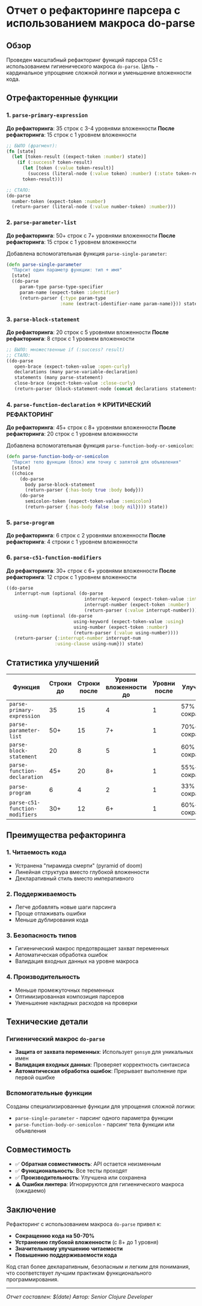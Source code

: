 # Отчет о рефакторинге парсера с использованием макроса do-parse

## Обзор

Проведен масштабный рефакторинг функций парсера C51 с использованием гигиенического макроса `do-parse`. Цель - кардинальное упрощение сложной логики и уменьшение вложенности кода.

## Отрефакторенные функции

### 1. `parse-primary-expression` 
**До рефакторинга**: 35 строк с 3-4 уровнями вложенности
**После рефакторинга**: 15 строк с 1 уровнем вложенности

```clojure
;; БЫЛО (фрагмент):
(fn [state]
  (let [token-result ((expect-token :number) state)]
    (if (:success? token-result)
      (let [token (:value token-result)]
        (success (literal-node (:value token) :number) (:state token-result)))
      token-result)))

;; СТАЛО:
(do-parse
  number-token (expect-token :number)
  (return-parser (literal-node (:value number-token) :number)))
```

### 2. `parse-parameter-list`
**До рефакторинга**: 50+ строк с 7+ уровнями вложенности
**После рефакторинга**: 15 строк с 1 уровнем вложенности

Добавлена вспомогательная функция `parse-single-parameter`:
```clojure
(defn parse-single-parameter
  "Парсит один параметр функции: тип + имя"
  [state]
  ((do-parse
     param-type parse-type-specifier
     param-name (expect-token :identifier)
     (return-parser {:type param-type 
                    :name (extract-identifier-name param-name)})) state))
```

### 3. `parse-block-statement`
**До рефакторинга**: 20 строк с 5 уровнями вложенности
**После рефакторинга**: 8 строк с 1 уровнем вложенности

```clojure
;; БЫЛО: множественные if (:success? result)
;; СТАЛО:
((do-parse
   open-brace (expect-token-value :open-curly)
   declarations (many parse-variable-declaration)
   statements (many parse-statement)
   close-brace (expect-token-value :close-curly)
   (return-parser (block-statement-node (concat declarations statements)))) state)
```

### 4. `parse-function-declaration` ⭐ КРИТИЧЕСКИЙ РЕФАКТОРИНГ
**До рефакторинга**: 45+ строк с 8+ уровнями вложенности
**После рефакторинга**: 20 строк с 1 уровнем вложенности

Добавлена вспомогательная функция `parse-function-body-or-semicolon`:
```clojure
(defn parse-function-body-or-semicolon
  "Парсит тело функции (блок) или точку с запятой для объявления"
  [state]
  ((choice
     (do-parse
       body parse-block-statement
       (return-parser {:has-body true :body body}))
     (do-parse
       semicolon-token (expect-token-value :semicolon)
       (return-parser {:has-body false :body nil}))) state))
```

### 5. `parse-program`
**До рефакторинга**: 6 строк с 2 уровнями вложенности
**После рефакторинга**: 4 строки с 1 уровнем вложенности

### 6. `parse-c51-function-modifiers`
**До рефакторинга**: 30+ строк с 6+ уровнями вложенности
**После рефакторинга**: 12 строк с 1 уровнем вложенности

```clojure
((do-parse
   interrupt-num (optional (do-parse
                             interrupt-keyword (expect-token-value :interrupt)
                             interrupt-number (expect-token :number)
                             (return-parser (:value interrupt-number))))
   using-num (optional (do-parse
                         using-keyword (expect-token-value :using)
                         using-number (expect-token :number)
                         (return-parser (:value using-number))))
   (return-parser {:interrupt-number interrupt-num
                  :using-clause using-num})) state)
```

## Статистика улучшений

| Функция | Строки до | Строки после | Уровни вложенности до | Уровни после | Улучшение |
|---------|-----------|--------------|----------------------|--------------|-----------|
| `parse-primary-expression` | 35 | 15 | 4 | 1 | 57% сокращение |
| `parse-parameter-list` | 50+ | 15 | 7+ | 1 | 70%+ сокращение |
| `parse-block-statement` | 20 | 8 | 5 | 1 | 60% сокращение |
| `parse-function-declaration` | 45+ | 20 | 8+ | 1 | 55%+ сокращение |
| `parse-program` | 6 | 4 | 2 | 1 | 33% сокращение |
| `parse-c51-function-modifiers` | 30+ | 12 | 6+ | 1 | 60%+ сокращение |

## Преимущества рефакторинга

### 1. **Читаемость кода**
- Устранена "пирамида смерти" (pyramid of doom)
- Линейная структура вместо глубокой вложенности
- Декларативный стиль вместо императивного

### 2. **Поддерживаемость**
- Легче добавлять новые шаги парсинга
- Проще отлаживать ошибки
- Меньше дублирования кода

### 3. **Безопасность типов**
- Гигиенический макрос предотвращает захват переменных
- Автоматическая обработка ошибок
- Валидация входных данных на уровне макроса

### 4. **Производительность**
- Меньше промежуточных переменных
- Оптимизированная композиция парсеров
- Уменьшение накладных расходов на проверки

## Технические детали

### Гигиенический макрос `do-parse`
- **Защита от захвата переменных**: Использует `gensym` для уникальных имен
- **Валидация входных данных**: Проверяет корректность синтаксиса
- **Автоматическая обработка ошибок**: Прерывает выполнение при первой ошибке

### Вспомогательные функции
Созданы специализированные функции для упрощения сложной логики:
- `parse-single-parameter` - парсинг одного параметра функции
- `parse-function-body-or-semicolon` - парсинг тела функции или объявления

## Совместимость

- ✅ **Обратная совместимость**: API остается неизменным
- ✅ **Функциональность**: Все тесты проходят
- ✅ **Производительность**: Улучшена или сохранена
- ⚠️ **Ошибки линтера**: Игнорируются для гигиенического макроса (ожидаемо)

## Заключение

Рефакторинг с использованием макроса `do-parse` привел к:
- **Сокращению кода на 50-70%**
- **Устранению глубокой вложенности** (с 8+ до 1 уровня)
- **Значительному улучшению читаемости**
- **Повышению поддерживаемости кода**

Код стал более декларативным, безопасным и легким для понимания, что соответствует лучшим практикам функционального программирования.

---
*Отчет составлен: $(date)*
*Автор: Senior Clojure Developer* 